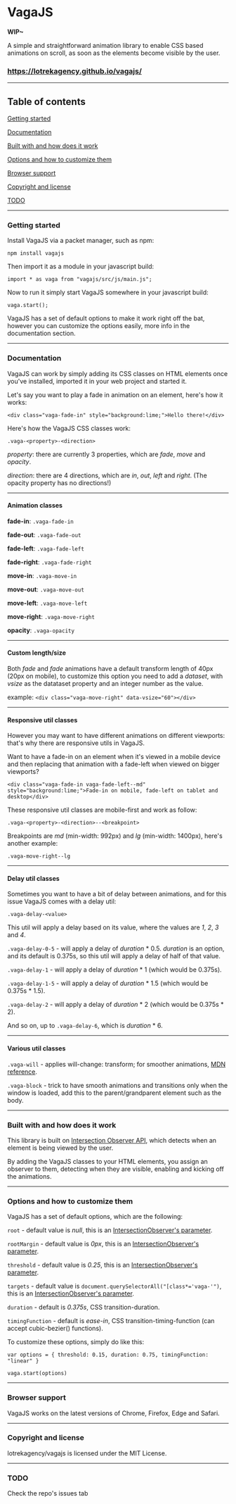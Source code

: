 # VagaJS

**WIP~**

A simple and straightforward animation library to enable CSS based animations on scroll, as soon as the elements become visible by the user.

### https://lotrekagency.github.io/vagajs/

---
## Table of contents

[Getting started](#getting-started)

[Documentation](#documentation)

[Built with and how does it work](#built-with-and-how-does-it-work)

[Options and how to customize them](#options-and-how-to-customize-them)

[Browser support](#browser-support)

[Copyright and license](#copyright-and-license)

[TODO](#todo)

---
### Getting started

Install VagaJS via a packet manager, such as npm:

`npm install vagajs`

Then import it as a module in your javascript build:

`import * as vaga from "vagajs/src/js/main.js";`

Now to run it simply start VagaJS somewhere in your javascript build:

`vaga.start();`

VagaJS has a set of default options to make it work right off the bat, however you can customize the options easily, more info in the documentation section.

---
### Documentation

VagaJS can work by simply adding its CSS classes on HTML elements once you've installed, imported it in your web project and started it.

Let's say you want to play a fade in animation on an element, here's how it works:

`<div class="vaga-fade-in" style="background:lime;">Hello there!</div>`

Here's how the VagaJS CSS classes work:

`.vaga-<property>-<direction>`

*property*: there are currently 3 properties, which are *fade*, *move* and *opacity*.

*direction*: there are 4 directions, which are *in*, *out*, *left* and *right*. 
(The opacity property has no directions!)

---
#### Animation classes

**fade-in**: `.vaga-fade-in`

**fade-out**: `.vaga-fade-out`

**fade-left**: `.vaga-fade-left`

**fade-right**: `.vaga-fade-right`


**move-in**: `.vaga-move-in`

**move-out**: `.vaga-move-out`

**move-left**: `.vaga-move-left`

**move-right**: `.vaga-move-right`


**opacity**: `.vaga-opacity`

---
#### Custom length/size

Both *fade* and *fade* animations have a default transform length of 40px (20px on mobile), to customize this option you need to add a *dataset*, with *vsize* as the datataset property and an integer number as the value.

example: `<div class="vaga-move-right" data-vsize="60"></div>`

---
#### Responsive util classes

However you may want to have different animations on different viewports: that's why there are responsive utils in VagaJS.

Want to have a fade-in on an element when it's viewed in a mobile device and then replacing that animation with a fade-left when viewed on bigger viewports?

`<div class="vaga-fade-in vaga-fade-left--md" style="background:lime;">Fade-in on mobile, fade-left on tablet and desktop</div>`

These responsive util classes are mobile-first and work as follow:

`.vaga-<property>-<direction>--<breakpoint>`

Breakpoints are *md* (min-width: 992px) and *lg* (min-width: 1400px), here's another example:

`.vaga-move-right--lg`

---
#### Delay util classes

Sometimes you want to have a bit of delay between animations, and for this issue VagaJS comes with a delay util:

`.vaga-delay-<value>`

This util will apply a delay based on its value, where the values are *1*, *2*, *3* and *4*.

`.vaga-delay-0-5` - will apply a delay of *duration* * 0.5. *duration* is an option, and its default is 0.375s, so this util will apply a delay of half of that value.

`.vaga-delay-1` - will apply a delay of *duration* * 1 (which would be 0.375s).

`.vaga-delay-1-5` - will apply a delay of *duration* * 1.5 (which would be 0.375s * 1.5).

`.vaga-delay-2` - will apply a delay of *duration* * 2 (which would be 0.375s * 2).

And so on, up to `.vaga-delay-6`, which is *duration* * 6.

---
#### Various util classes

`.vaga-will` - applies will-change: transform; for smoother animations, [MDN reference](https://developer.mozilla.org/en-US/docs/Web/CSS/will-change).

`.vaga-block` - trick to have smooth animations and transitions only when the window is loaded, add this to the parent/grandparent element such as the body.

---
### Built with and how does it work

This library is built on [Intersection Observer API](https://developer.mozilla.org/en-US/docs/Web/API/Intersection_Observer_API), which detects when an element is being viewed by the user. 

By adding the VagaJS classes to your HTML elements, you assign an observer to them, detecting when they are visible, enabling and kicking off the animations.

---
### Options and how to customize them

VagaJS has a set of default options, which are the following:

`root` - default value is *null*, this is an [IntersectionObserver's parameter](https://developer.mozilla.org/en-US/docs/Web/API/IntersectionObserver/IntersectionObserver#parameters).

`rootMargin` - default value is *0px*, this is an [IntersectionObserver's parameter](https://developer.mozilla.org/en-US/docs/Web/API/IntersectionObserver/IntersectionObserver#parameters).

`threshold` - default value is *0.25*, this is an [IntersectionObserver's parameter](https://developer.mozilla.org/en-US/docs/Web/API/IntersectionObserver/IntersectionObserver#parameters).

`targets` - default value is `document.querySelectorAll("[class*='vaga-'")`, this is an [IntersectionObserver's parameter](https://developer.mozilla.org/en-US/docs/Web/API/IntersectionObserver/IntersectionObserver#parameters).

`duration` - default is *0.375s*, CSS transition-duration.

`timingFunction` - default is *ease-in*, CSS transition-timing-function (can accept cubic-bezier() functions).

To customize these options, simply do like this:

`var options = {
  threshold: 0.15,
  duration: 0.75,
  timingFunction: "linear"
}`

`vaga.start(options)`

---
### Browser support

VagaJS works on the latest versions of Chrome, Firefox, Edge and Safari.

---
### Copyright and license

lotrekagency/vagajs is licensed under the MIT License.

---
### TODO

Check the repo's issues tab